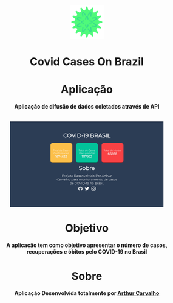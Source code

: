<p align="center">
  <img src="img/logo.svg" width="90px" float="center"/>
</p>
<h1 align="center">Covid Cases On Brazil</h1>
 <h1 align="center" href="https://artiwnl.github.io/CovidCasesOnBrazil/"> Aplicação </h1>
<p align="center">
  <strong>Aplicação de difusão de dados coletados através de API</strong>
</p>
<p align="center">
  <br>
    <img align="center" src="img/site.png" alt="Screenshot1" width="80%">
  <br>
</p>
<h1 align="center">Objetivo</h1>
<p align="center">
  <strong> A aplicação tem como objetivo apresentar o número de casos, recuperações e óbitos pelo COVID-19 no Brasil</strong>
</p>
<h1 align="center">Sobre</h1>
<p align="center">
  <strong> Aplicação Desenvolvida totalmente por <a href="https://www.instagram.com/artie.baka/">Arthur Carvalho</a></strong>
</p>
